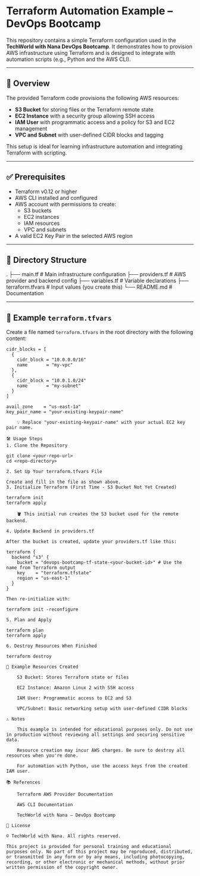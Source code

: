 # Terraform Automation Example – DevOps Bootcamp

This repository contains a simple Terraform configuration used in the **TechWorld with Nana DevOps Bootcamp**. It demonstrates how to provision AWS infrastructure using Terraform and is designed to integrate with automation scripts (e.g., Python and the AWS CLI).

---

## 🚀 Overview

The provided Terraform code provisions the following AWS resources:

- **S3 Bucket** for storing files or the Terraform remote state
- **EC2 Instance** with a security group allowing SSH access
- **IAM User** with programmatic access and a policy for S3 and EC2 management
- **VPC and Subnet** with user-defined CIDR blocks and tagging

This setup is ideal for learning infrastructure automation and integrating Terraform with scripting.

---

## ✅ Prerequisites

- Terraform v0.12 or higher
- AWS CLI installed and configured
- AWS account with permissions to create:
  - S3 buckets
  - EC2 instances
  - IAM resources
  - VPC and subnets
- A valid EC2 Key Pair in the selected AWS region

---

## 📂 Directory Structure

.
├── main.tf # Main infrastructure configuration
├── providers.tf # AWS provider and backend config
├── variables.tf # Variable declarations
├── terraform.tfvars # Input values (you create this)
└── README.md # Documentation


---

## 🔧 Example `terraform.tfvars`

Create a file named `terraform.tfvars` in the root directory with the following content:

```hcl
cidr_blocks = [
  {
    cidr_block = "10.0.0.0/16"
    name       = "my-vpc"
  },
  {
    cidr_block = "10.0.1.0/24"
    name       = "my-subnet"
  }
]

avail_zone    = "us-east-1a"
key_pair_name = "your-existing-keypair-name"

    💡 Replace "your-existing-keypair-name" with your actual EC2 key pair name.

🛠️ Usage Steps
1. Clone the Repository

git clone <your-repo-url>
cd <repo-directory>

2. Set Up Your terraform.tfvars File

Create and fill in the file as shown above.
3. Initialize Terraform (First Time - S3 Bucket Not Yet Created)

terraform init
terraform apply

    🪣 This initial run creates the S3 bucket used for the remote backend.

4. Update Backend in providers.tf

After the bucket is created, update your providers.tf like this:

terraform {
  backend "s3" {
    bucket = "devops-bootcamp-tf-state-<your-bucket-id>" # Use the name from Terraform output
    key    = "terraform.tfstate"
    region = "us-east-1"
  }
}

Then re-initialize with:

terraform init -reconfigure

5. Plan and Apply

terraform plan
terraform apply

6. Destroy Resources When Finished

terraform destroy

📘 Example Resources Created

    S3 Bucket: Stores Terraform state or files

    EC2 Instance: Amazon Linux 2 with SSH access

    IAM User: Programmatic access to EC2 and S3

    VPC/Subnet: Basic networking setup with user-defined CIDR blocks

⚠️ Notes

    This example is intended for educational purposes only. Do not use in production without reviewing all settings and securing sensitive data.

    Resource creation may incur AWS charges. Be sure to destroy all resources when you're done.

    For automation with Python, use the access keys from the created IAM user.

📚 References

    Terraform AWS Provider Documentation

    AWS CLI Documentation

    TechWorld with Nana – DevOps Bootcamp

📄 License

© TechWorld with Nana. All rights reserved.

This project is provided for personal training and educational purposes only. No part of this project may be reproduced, distributed, or transmitted in any form or by any means, including photocopying, recording, or other electronic or mechanical methods, without prior written permission of the copyright owner.
